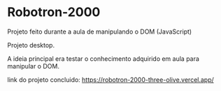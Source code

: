 # Robotron-2000
Projeto feito durante a aula de manipulando o DOM (JavaScript)

Projeto desktop.

A ideia principal era testar o conhecimento adquirido em aula para manipular o DOM.

link do projeto concluido: https://robotron-2000-three-olive.vercel.app/
